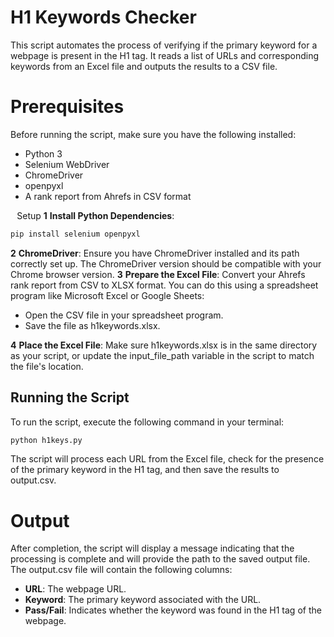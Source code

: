 # H1 Keywords Checker
This script automates the process of verifying if the primary keyword for a webpage is present in the H1 tag. It reads a list of URLs and corresponding keywords from an Excel file and outputs the results to a CSV file.
# Prerequisites
Before running the script, make sure you have the following installed:
* Python 3
* Selenium WebDriver
* ChromeDriver
* openpyxl
* A rank report from Ahrefs in CSV format

⠀Setup
**1** **Install Python Dependencies**:
```bash
pip install selenium openpyxl
```

**2** **ChromeDriver**: Ensure you have ChromeDriver installed and its path correctly set up. The ChromeDriver version should be compatible with your Chrome browser version.
**3** **Prepare the Excel File**: Convert your Ahrefs rank report from CSV to XLSX format. You can do this using a spreadsheet program like Microsoft Excel or Google Sheets:
- Open the CSV file in your spreadsheet program.
- Save the file as h1keywords.xlsx.

**4** **Place the Excel File**: Make sure h1keywords.xlsx is in the same directory as your script, or update the input_file_path variable in the script to match the file's location.
## Running the Script
To run the script, execute the following command in your terminal:
```bash
python h1keys.py
```

The script will process each URL from the Excel file, check for the presence of the primary keyword in the H1 tag, and then save the results to output.csv.
# Output
After completion, the script will display a message indicating that the processing is complete and will provide the path to the saved output file. The output.csv file will contain the following columns:
* **URL**: The webpage URL.
* **Keyword**: The primary keyword associated with the URL.
* **Pass/Fail**: Indicates whether the keyword was found in the H1 tag of the webpage.
